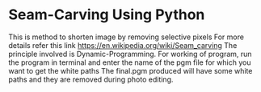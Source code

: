 # Seam-Carving Using Python
This is method to shorten image by removing selective pixels
For more details refer this link https://en.wikipedia.org/wiki/Seam_carving
The principle involved is Dynamic-Programming.
For working of program, run the program in terminal and enter the name of the pgm file for which you want to get the white paths 
The final.pgm produced will have some white paths and they are removed during photo editing.
